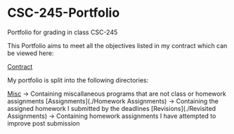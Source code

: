 # CSC-245-Portfolio
Portfolio for grading in class CSC-245

This Portfolio aims to meet all the objectives listed in my contract which can be viewed here:

[Contract](JamesContract.md)

My portfolio is split into the following directories:

[Misc](./Miscallaneous) &rarr; Containing miscallaneous programs that are not class or homework assignments
[Assignments](./Homework Assignments) &rarr; Containing the assigned homework I submitted by the deadlines
[Revisions](./Revisited Assignments) &rarr; Containing homework assignments I have attempted to improve post submission
